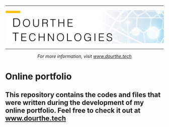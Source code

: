 ___

<a href='http://www.dourthe.tech'> <img src='Dourthe_Technologies_Headers.png' /></a>
___
<center><em>For more information, visit <a href='http://www.dourthe.tech'>www.dourthe.tech</a></em></center>

# Online portfolio

## This repository contains the codes and files that were written during the development of my online portfolio. Feel free to check it out at www.dourthe.tech
